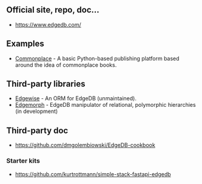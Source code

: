 ## Official site, repo, doc...
- <https://www.edgedb.com/>


## Examples
- [Commonplace](https://github.com/ambv/commonplace.git) - A basic Python-based publishing platform based around the idea of commonplace books.

## Third-party libraries
- [Edgewise](https://github.com/agritheory/edgewise) - An ORM for EdgeDB (unmaintained).
- [Edgemorph](https://github.com/dmgolembiowski/edgemorph) - EdgeDB manipulator of relational, polymorphic hierarchies (in development)

## Third-party doc
- https://github.com/dmgolembiowski/EdgeDB-cookbook

### Starter kits
- https://github.com/kurtrottmann/simple-stack-fastapi-edgedb
